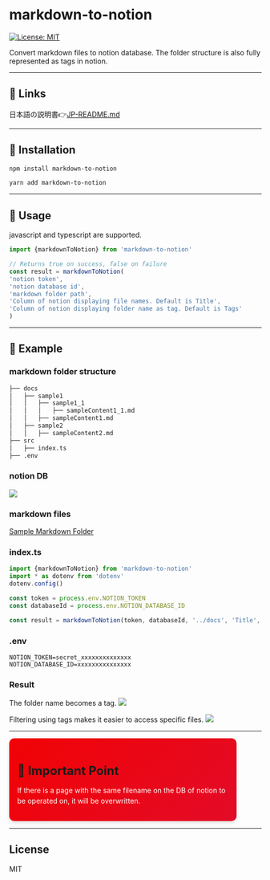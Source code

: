 # markdown-to-notion
[![License: MIT](https://img.shields.io/badge/License-MIT-yellow.svg)](https://opensource.org/licenses/MIT)

Convert markdown files to notion database. The folder structure is also fully represented as tags in notion.

---

## 🔗 Links
日本語の説明書👉[JP-README.md](https://github.com/Rujuu-prog/markdownToNotion/blob/main/README-JP.md)

---

## 🔽 Installation

```bash
npm install markdown-to-notion
```

```bash
yarn add markdown-to-notion
```
---
## 🔧 Usage

javascript and typescript are supported.

```typescript
import {markdownToNotion} from 'markdown-to-notion'

// Returns true on success, false on failure
const result = markdownToNotion(
'notion token',
'notion database id', 
'markdown folder path', 
'Column of notion displaying file names. Default is Title', 
'Column of notion displaying folder name as tag. Default is Tags'
)
```
---

## 🔰 Example

### markdown folder structure

```bash
├── docs
│   ├── sample1
│   │   ├── sample1_1
│   │   │   ├── sampleContent1_1.md
│   │   ├── sampleContent1.md
│   ├── sample2
│   │   ├── sampleContent2.md
├── src
│   ├── index.ts
├── .env
```

### notion DB

![](https://user-images.githubusercontent.com/81368541/228247308-30b798e0-b029-4d21-9a91-9d045f11997f.png)

### markdown files
[Sample Markdown Folder](https://github.com/Rujuu-prog/markdownToNotion/tree/main/sample/doc)

### index.ts

```typescript
import {markdownToNotion} from 'markdown-to-notion'
import * as dotenv from 'dotenv'
dotenv.config()

const token = process.env.NOTION_TOKEN
const databaseId = process.env.NOTION_DATABASE_ID

const result = markdownToNotion(token, databaseId, '../docs', 'Title', 'Tags')
```

### .env

```.env
NOTION_TOKEN=secret_xxxxxxxxxxxxxx
NOTION_DATABASE_ID=xxxxxxxxxxxxxxx
```

### Result
The folder name becomes a tag.
![](https://user-images.githubusercontent.com/81368541/228250770-6c9912c6-bc2f-401c-967a-76e7ae15117a.png)

Filtering using tags makes it easier to access specific files.
![](https://user-images.githubusercontent.com/81368541/228253068-aa17bc25-5401-43c1-8ecc-d98f6a5c1ab9.png)

---

<style>
    @keyframes gradient {
  0% {
    background-position: 0% 50%;
  }
  50% {
    background-position: 100% 50%;
  }
  100% {
    background-position: 0% 50%;
  }
}
    .card {
  background-color: white;
  width: 90%;
  border-radius: 10px;
  box-shadow: 0 4px 6px rgba(0, 0, 0, 0.1);
  overflow: hidden;
  display: flex;
  flex-direction: column;
  background: linear-gradient(135deg, #F30100, #D71345);
  background-size: 200% 200%;
  animation: gradient 5s ease-in-out infinite;
}

.card-content {
  padding: 16px;
}
.card-title {
  font-size: 24px;
  font-weight: bold;
  margin-bottom: 12px;
}

.card-description {
  font-size: 14px;
  color: #fff;
  line-height: 1.5;
  margin-bottom: １4px;
}

    </style>
<div class="card">
    <div class="card-content">
      <h1 class="card-title">👀 Important Point</h1>
      <p class="card-description"> If there is a page with the same filename on the DB of notion to be operated on, it will be overwritten.</p>
    </div>
  </div>

---

## License

MIT


